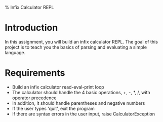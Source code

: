 % Infix Calculator REPL

# Introduction

In this assignment, you will build an infix calculator REPL. The goal
of this project is to teach you the basics of parsing and evaluating a
simple language.

# Requirements

* Build an infix calculator read-eval-print loop
* The calculator should handle the 4 basic operations, +, -, *, /, with operator precedence
* In addition, it should handle parentheses and negative numbers
* If the user types 'quit', exit the program
* If there are syntax errors in the user input, raise CalculatorException

